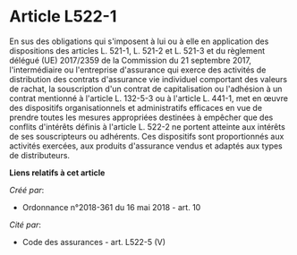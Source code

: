 # Article L522-1

En sus des obligations qui s'imposent à lui ou à elle en application des dispositions des articles L. 521-1, L. 521-2 et L.
521-3 et du règlement délégué (UE) 2017/2359 de la Commission du 21 septembre 2017, l'intermédiaire ou l'entreprise
d'assurance qui exerce des activités de distribution des contrats d'assurance vie individuel comportant des valeurs de
rachat, la souscription d'un contrat de capitalisation ou l'adhésion à un contrat mentionné à l'article L. 132-5-3 ou à
l'article L. 441-1, met en œuvre des dispositifs organisationnels et administratifs efficaces en vue de prendre toutes les
mesures appropriées destinées à empêcher que des conflits d'intérêts définis à l'article L. 522-2 ne portent atteinte aux
intérêts de ses souscripteurs ou adhérents. Ces dispositifs sont proportionnés aux activités exercées, aux produits
d'assurance vendus et adaptés aux types de distributeurs.

**Liens relatifs à cet article**

_Créé par_:

  - Ordonnance n°2018-361 du 16 mai 2018 - art. 10

_Cité par_:

  - Code des assurances - art. L522-5 (V)
